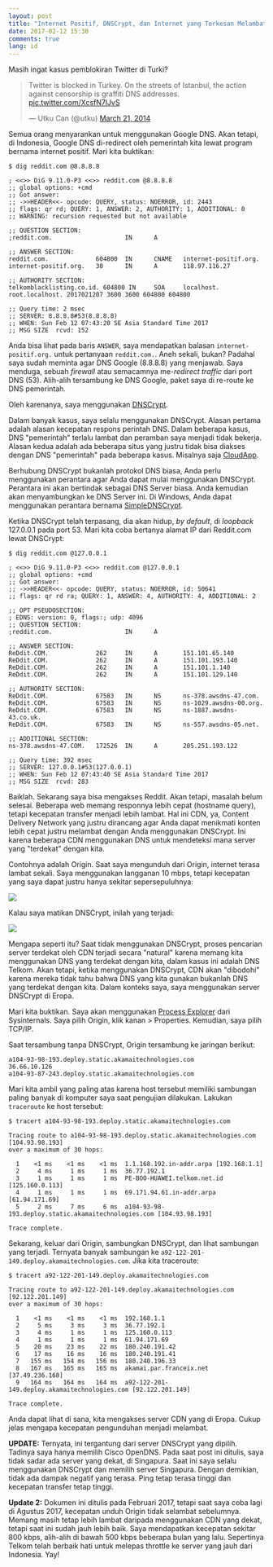 ```yaml
---
layout: post
title: "Internet Positif, DNSCrypt, dan Internet yang Terkesan Melambat"
date: 2017-02-12 15:30
comments: true
lang: id
---
```


Masih ingat kasus pemblokiran Twitter di Turki? 

<blockquote class="twitter-tweet" data-lang="en"><p lang="en" dir="ltr">Twitter is blocked in Turkey. On the streets of Istanbul, the action against censorship is graffiti DNS addresses. <a href="http://t.co/XcsfN7lJvS">pic.twitter.com/XcsfN7lJvS</a></p>&mdash; Utku Can (@utku) <a href="https://twitter.com/utku/status/446956710502993920">March 21, 2014</a></blockquote>

<!-- more -->

Semua orang menyarankan untuk menggunakan Google DNS. Akan tetapi, di
Indonesia, Google DNS di-redirect oleh pemerintah kita lewat program bernama
internet positif. Mari kita buktikan:

	$ dig reddit.com @8.8.8.8
	
	; <<>> DiG 9.11.0-P3 <<>> reddit.com @8.8.8.8
	;; global options: +cmd
	;; Got answer:
	;; ->>HEADER<<- opcode: QUERY, status: NOERROR, id: 2443
	;; flags: qr rd; QUERY: 1, ANSWER: 2, AUTHORITY: 1, ADDITIONAL: 0
	;; WARNING: recursion requested but not available
	
	;; QUESTION SECTION:
	;reddit.com.                    IN      A
	
	;; ANSWER SECTION:
	reddit.com.             604800  IN      CNAME   internet-positif.org.
	internet-positif.org.   30      IN      A       118.97.116.27
	
	;; AUTHORITY SECTION:
	telkomblacklisting.co.id. 604800 IN     SOA     localhost. root.localhost. 2017021207 3600 3600 604800 604800
	
	;; Query time: 2 msec
	;; SERVER: 8.8.8.8#53(8.8.8.8)
	;; WHEN: Sun Feb 12 07:43:20 SE Asia Standard Time 2017
	;; MSG SIZE  rcvd: 152

Anda bisa lihat pada baris `ANSWER`, saya mendapatkan balasan 
`internet-positif.org.` untuk pertanyaan `reddit.com.`. Aneh sekali, bukan?
Padahal saya sudah meminta agar DNS Google (8.8.8.8) yang menjawab. Saya
menduga, sebuah *firewall* atau semacamnya me-*redirect* *traffic* dari port
DNS (53).
Alih-alih tersambung ke DNS Google, paket saya di re-route ke DNS pemerintah.

Oleh karenanya, saya menggunakan [DNSCrypt](https://dnscrypt.org/).

Dalam banyak kasus, saya selalu menggunakan DNSCrypt. Alasan pertama adalah
alasan kecepatan respons perintah DNS. Dalam beberapa kasus, 
DNS "pemerintah" terlalu lambat dan
peramban saya menjadi tidak bekerja. Alasan kedua adalah ada beberapa situs
yang justru tidak bisa diakses dengan DNS "pemerintah" pada beberapa kasus.
Misalnya saja [CloudApp](https://my.cl.ly).

Berhubung DNSCrypt bukanlah protokol DNS biasa, Anda perlu menggunakan perantara
agar Anda dapat mulai menggunakan DNSCrypt. Perantara ini akan bertindak sebagai
DNS Server biasa. Anda kemudian akan menyambungkan ke DNS Server ini. Di
Windows, Anda dapat menggunakan perantara bernama
[SimpleDNSCrypt](https://simplednscrypt.org/).

Ketika DNSCrypt telah terpasang, dia akan hidup, *by default*, di *loopback*
127.0.0.1 pada port 53. Mari kita coba bertanya alamat IP dari Reddit.com
lewat DNSCrypt:

	$ dig reddit.com @127.0.0.1
	
	; <<>> DiG 9.11.0-P3 <<>> reddit.com @127.0.0.1
	;; global options: +cmd
	;; Got answer:
	;; ->>HEADER<<- opcode: QUERY, status: NOERROR, id: 50641
	;; flags: qr rd ra; QUERY: 1, ANSWER: 4, AUTHORITY: 4, ADDITIONAL: 2
	
	;; OPT PSEUDOSECTION:
	; EDNS: version: 0, flags:; udp: 4096
	;; QUESTION SECTION:
	;reddit.com.                    IN      A
	
	;; ANSWER SECTION:
	ReDdit.COM.             262     IN      A       151.101.65.140
	ReDdit.COM.             262     IN      A       151.101.193.140
	ReDdit.COM.             262     IN      A       151.101.1.140
	ReDdit.COM.             262     IN      A       151.101.129.140
	
	;; AUTHORITY SECTION:
	ReDdit.COM.             67583   IN      NS      ns-378.awsdns-47.com.
	ReDdit.COM.             67583   IN      NS      ns-1029.awsdns-00.org.
	ReDdit.COM.             67583   IN      NS      ns-1887.awsdns-43.co.uk.
	ReDdit.COM.             67583   IN      NS      ns-557.awsdns-05.net.
	
	;; ADDITIONAL SECTION:
	ns-378.awsdns-47.COM.   172526  IN      A       205.251.193.122
	
	;; Query time: 392 msec
	;; SERVER: 127.0.0.1#53(127.0.0.1)
	;; WHEN: Sun Feb 12 07:43:40 SE Asia Standard Time 2017
	;; MSG SIZE  rcvd: 283
	
Baiklah. Sekarang saya bisa mengakses Reddit. Akan tetapi, masalah belum
selesai. Beberapa web memang responnya lebih cepat (hostname query), tetapi
kecepatan transfer menjadi lebih lambat. Hal ini CDN, ya, Content Delivery
Network yang justru dirancang agar Anda dapat menikmati konten lebih cepat
justru melambat dengan Anda menggunakan DNSCrypt. Ini karena beberapa CDN
menggunakan DNS untuk mendeteksi mana server yang "terdekat" dengan kita.

Contohnya adalah Origin. Saat saya mengunduh dari Origin, internet terasa lambat
sekali. Saya menggunakan langganan 10 mbps, tetapi kecepatan yang saya dapat
justru hanya sekitar sepersepuluhnya:

![](/images/post/origin-slow.png)

Kalau saya matikan DNSCrypt, inilah yang terjadi:

![](/images/post/origin-fast.png)

Mengapa seperti itu? Saat tidak menggunakan DNSCrypt, proses pencarian server
terdekat oleh CDN terjadi secara "natural" karena memang kita menggunakan DNS
yang terdekat dengan kita, dalam kasus ini adalah DNS Telkom. Akan tetapi,
ketika menggunakan DNSCrypt, CDN akan "dibodohi" karena mereka tidak tahu
bahwa DNS yang kita gunakan bukanlah DNS yang terdekat dengan kita. Dalam
konteks saya, saya menggunakan server DNSCrypt di Eropa.

Mari kita buktikan. Saya akan menggunakan [Process Explorer] dari Sysinternals.
Saya pilih Origin, klik kanan > Properties. Kemudian, saya pilih TCP/IP.

Saat tersambung tanpa DNSCrypt, Origin tersambung ke jaringan berikut:

	a104-93-98-193.deploy.static.akamaitechnologies.com
	36.66.10.126
	a104-93-87-243.deploy.static.akamaitechnologies.com

Mari kita ambil yang paling atas karena host tersebut memiliki sambungan
paling banyak di komputer saya saat pengujian dilakukan. Lakukan `traceroute`
ke host tersebut:

	$ tracert a104-93-98-193.deploy.static.akamaitechnologies.com
	
	Tracing route to a104-93-98-193.deploy.static.akamaitechnologies.com [104.93.98.193]
	over a maximum of 30 hops:
	
	  1    <1 ms    <1 ms    <1 ms  1.1.168.192.in-addr.arpa [192.168.1.1]
	  2     4 ms     1 ms     1 ms  36.77.192.1
	  3     1 ms     1 ms     1 ms  PE-BOO-HUAWEI.telkom.net.id [125.160.0.113]
	  4     1 ms     1 ms     1 ms  69.171.94.61.in-addr.arpa [61.94.171.69]
	  5     2 ms     7 ms     6 ms  a104-93-98-193.deploy.static.akamaitechnologies.com [104.93.98.193]
	
	Trace complete.

Sekarang, keluar dari Origin, sambungkan DNSCrypt, dan lihat sambungan yang
terjadi. Ternyata banyak sambungan ke
`a92-122-201-149.deploy.akamaitechnologies.com`. Jika kita traceroute:

	$ tracert a92-122-201-149.deploy.akamaitechnologies.com
	
	Tracing route to a92-122-201-149.deploy.akamaitechnologies.com [92.122.201.149]
	over a maximum of 30 hops:
	
	  1    <1 ms    <1 ms    <1 ms  192.168.1.1
	  2     5 ms     3 ms     3 ms  36.77.192.1
	  3     4 ms     1 ms     1 ms  125.160.0.113
	  4     1 ms     1 ms     1 ms  61.94.171.69
	  5    20 ms    23 ms    22 ms  180.240.191.42
	  6    17 ms    16 ms    16 ms  180.240.191.41
	  7   155 ms   154 ms   156 ms  180.240.196.33
	  8   167 ms   165 ms   165 ms  akamai.par.franceix.net [37.49.236.168]
	  9   164 ms   164 ms   164 ms  a92-122-201-149.deploy.akamaitechnologies.com [92.122.201.149]
	
	Trace complete.

Anda dapat lihat di sana, kita mengakses server CDN yang di Eropa. Cukup
jelas mengapa kecepatan pengunduhan menjadi melambat.

**UPDATE:** Ternyata, ini tergantung dari server DNSCrypt yang dipilih. 
Tadinya saya hanya memilih Cisco OpenDNS. Pada
saat post ini ditulis, saya tidak sadar ada server yang dekat, di Singapura.
Saat ini saya selalu menggunakan DNSCrypt dan memilih server Singapura. Dengan
demikian, tidak ada dampak negatif yang terasa. Ping tetap terasa tinggi
dan kecepatan transfer tetap tinggi.

**Update 2:** Dokumen ini ditulis pada Februari 2017, tetapi saat saya coba lagi
di Agustus 2017, kecepatan unduh Origin tidak selambat sebelumnya. Memang masih
tetap lebih lambat daripada menggunakan CDN yang dekat, tetapi saat ini sudah
jauh lebih baik. Saya mendapatkan kecepatan sekitar 800 kbps, alih-alih di bawah
500 kbps beberapa bulan yang lalu. Sepertinya Telkom telah berbaik hati untuk
melepas throttle ke server yang jauh dari Indonesia. Yay!

[Process Explorer]: https://docs.microsoft.com/en-us/sysinternals/downloads/process-explorer